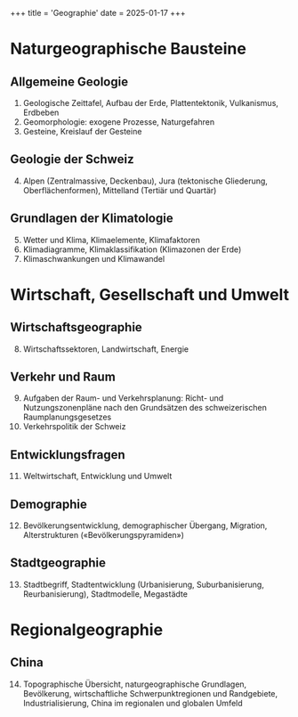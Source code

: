 +++
title = 'Geographie'
date = 2025-01-17
+++

# Naturgeographische Bausteine
## Allgemeine Geologie

1. Geologische Zeittafel, Aufbau der Erde, Plattentektonik, Vulkanismus, Erdbeben
2. Geomorphologie: exogene Prozesse, Naturgefahren
3. Gesteine, Kreislauf der Gesteine

## Geologie der Schweiz

4. Alpen (Zentralmassive, Deckenbau), Jura (tektonische Gliederung, Oberflächenformen), Mittelland (Tertiär und Quartär)

## Grundlagen der Klimatologie

5. Wetter und Klima, Klimaelemente, Klimafaktoren
6. Klimadiagramme, Klimaklassifikation (Klimazonen der Erde)
7. Klimaschwankungen und Klimawandel

# Wirtschaft, Gesellschaft und Umwelt
## Wirtschaftsgeographie

8. Wirtschaftssektoren, Landwirtschaft, Energie

## Verkehr und Raum

9. Aufgaben der Raum- und Verkehrsplanung: Richt- und Nutzungszonenpläne nach den Grundsätzen des schweizerischen Raumplanungsgesetzes
10. Verkehrspolitik der Schweiz

## Entwicklungsfragen

11. Weltwirtschaft, Entwicklung und Umwelt

## Demographie

12. Bevölkerungsentwicklung, demographischer Übergang, Migration, Alterstrukturen («Bevölkerungspyramiden»)

## Stadtgeographie

13. Stadtbegriff, Stadtentwicklung (Urbanisierung, Suburbanisierung, Reurbanisierung), Stadtmodelle, Megastädte

# Regionalgeographie
## China

14. Topographische Übersicht, naturgeographische Grundlagen, Bevölkerung, wirtschaftliche Schwerpunktregionen und Randgebiete, Industrialisierung, China im regionalen und globalen Umfeld
